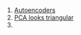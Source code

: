 1) [Autoencoders](https://towardsdatascience.com/understanding-autoencoders-with-an-example-a-step-by-step-tutorial-a79d2ea2945e)
2) [PCA looks triangular](https://towardsdatascience.com/why-pca-looks-triangular-a642daac721a)
3) 
